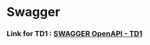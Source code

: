 # Swagger 

### Link for TD1 : [SWAGGER OpenAPI - TD1](https://raw.githubusercontent.com/Daris02/Swagger/main/TD1-STD21099.yml)
